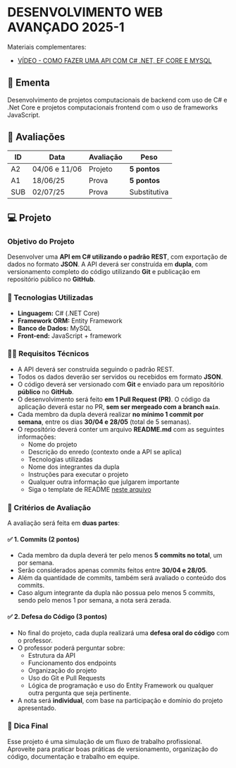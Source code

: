 # DESENVOLVIMENTO WEB AVANÇADO 2025-1

Materiais complementares:
- [VÍDEO - COMO FAZER UMA API COM C# .NET, EF CORE E MYSQL](https://youtu.be/iUAMr_ZF4qQ)

## 📕 Ementa

Desenvolvimento de projetos computacionais de backend com uso de C# e .Net Core e projetos computacionais frontend com o uso de frameworks JavaScript.

## 🎯 Avaliações

ID | Data | Avaliação | Peso
---|------|-----------|-----
A2 | 04/06 e 11/06 | Projeto | **5 pontos**
A1 | 18/06/25 | Prova | **5 pontos**
SUB | 02/07/25 | Prova | Substitutiva

## 💻 Projeto

### Objetivo do Projeto
Desenvolver uma **API em C# utilizando o padrão REST**, com exportação de dados no formato **JSON**. A API deverá ser construída em **dupla**, com versionamento completo do código utilizando **Git** e publicação em repositório público no **GitHub**.

### 🔧 Tecnologias Utilizadas
- **Linguagem:** C# (.NET Core)
- **Framework ORM:** Entity Framework
- **Banco de Dados:** MySQL
- **Front-end:** JavaScript + framework

### 🧑‍💻 Requisitos Técnicos
- A API deverá ser construída seguindo o padrão REST.
- Todos os dados deverão ser servidos ou recebidos em formato **JSON**.
- O código deverá ser versionado com **Git** e enviado para um repositório **público** no **GitHub**.
- O desenvolvimento será feito **em 1 Pull Request (PR)**. O código da aplicação deverá estar no PR, **sem ser mergeado com a branch `main`**.
- Cada membro da dupla deverá realizar **no mínimo 1 commit por semana**, entre os dias **30/04 e 28/05** (total de 5 semanas).
- O repositório deverá conter um arquivo **README.md** com as seguintes informações:
  - Nome do projeto
  - Descrição do enredo (contexto onde a API se aplica)
  - Tecnologias utilizadas
  - Nome dos integrantes da dupla
  - Instruções para executar o projeto
  - Qualquer outra informação que julgarem importante
  - Siga o template de README [neste arquivo](./README-projeto.md)

### 📝 Critérios de Avaliação
A avaliação será feita em **duas partes**:

#### ✅ **1. Commits (2 pontos)**
- Cada membro da dupla deverá ter pelo menos **5 commits no total**, um por semana.
- Serão considerados apenas commits feitos entre **30/04 e 28/05**.
- Além da quantidade de commits, também será avaliado o conteúdo dos commits.
- Caso algum integrante da dupla não possua pelo menos 5 commits, sendo pelo menos 1 por semana, a nota será zerada.

#### ✅ **2. Defesa do Código (3 pontos)**
- No final do projeto, cada dupla realizará uma **defesa oral do código** com o professor.
- O professor poderá perguntar sobre:
  - Estrutura da API
  - Funcionamento dos endpoints
  - Organização do projeto
  - Uso do Git e Pull Requests
  - Lógica de programação e uso do Entity Framework ou qualquer outra pergunta que seja pertinente.
- A nota será **individual**, com base na participação e domínio do projeto apresentado.

### 🧠 **Dica Final**
Esse projeto é uma simulação de um fluxo de trabalho profissional. Aproveite para praticar boas práticas de versionamento, organização do código, documentação e trabalho em equipe.
